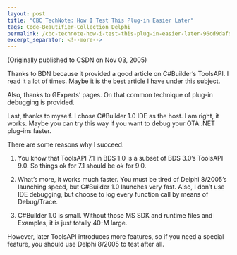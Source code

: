 ```yaml
---
layout: post
title: "CBC TechNote: How I Test This Plug-in Easier Later"
tags: Code-Beautifier-Collection Delphi
permalink: /cbc-technote-how-i-test-this-plug-in-easier-later-96cd9dafd9da
excerpt_separator: <!--more-->
---
```

(Originally published to CSDN on Nov 03, 2005)

Thanks to BDN because it provided a good article on C#Builder’s ToolsAPI. I read it a lot of times. Maybe it is the best article I have under this subject.

Also, thanks to GExperts’ pages. On that common technique of plug-in debugging is provided.

Last, thanks to myself. I chose C#Builder 1.0 IDE as the host. I am right, it works. Maybe you can try this way if you want to debug your OTA .NET plug-ins faster.
<!--more-->

There are some reasons why I succeed:

1. You know that ToolsAPI 7.1 in BDS 1.0 is a subset of BDS 3.0’s ToolsAPI 9.0. So things ok for 7.1 should be ok for 9.0.

1. What’s more, it works much faster. You must be tired of Delphi 8/2005’s launching speed, but C#Builder 1.0 launches very fast. Also, I don’t use IDE debugging, but choose to log every function call by means of Debug/Trace.

1. C#Builder 1.0 is small. Without those MS SDK and runtime files and Examples, it is just totally 40-M large.

However, later ToolsAPI introduces more features, so if you need a special feature, you should use Delphi 8/2005 to test after all.
